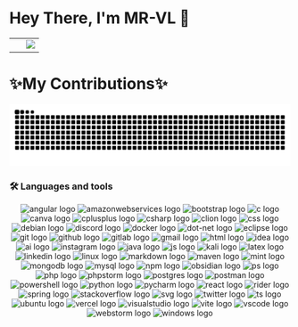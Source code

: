<p align="center">
  <h1>Hey There, I'm MR-VL 👋</h1>

  <table style="margin: 0 auto;">
    <tr>
      <!-- <td align="center">
        <a href="https://github.com/mr-vl/github-profile-trophy">
          <img width="380" src="https://github-profile-trophy.vercel.app/?username=mr-vl&row=2&column=3&theme=gruvbox&no-frame=true" />
        </a>
      </td> -->
     <td align="center" style="padding-left: 30px;">
  <img width="380"
    src="https://github-readme-stats-two-gamma-89.vercel.app/api/top-langs/?username=MR-VL&show_icons=true&locale=en&layout=pie&theme=dark&langs_count=20&exclude_repo=CIC-IoT2023,yt-dlp-android&v=2" />
</td>
    </tr>
  </table>
</p>

<p align="center">
  <h1>✨My Contributions✨</h1>
</p>


![Snake animation](https://github.com/MR-VL/MR-VL/blob/output/github-contribution-grid-snake-custom.svg)


<p align="center">
  <h3>🛠 Languages and tools</h3>
</p>

<p align="center">
  <img src="https://skillicons.dev/icons?i=angular" height="40" alt="angular logo" />
  <img src="https://skillicons.dev/icons?i=aws" height="40" alt="amazonwebservices logo" />
  <img src="https://skillicons.dev/icons?i=bootstrap" height="40" alt="bootstrap logo" />
  <img src="https://cdn.jsdelivr.net/gh/devicons/devicon/icons/c/c-original.svg" height="40" alt="c logo" />
  <img src="https://cdn.jsdelivr.net/gh/devicons/devicon/icons/canva/canva-original.svg" height="40" alt="canva logo" />
  <img src="https://cdn.jsdelivr.net/gh/devicons/devicon/icons/cplusplus/cplusplus-original.svg" height="40" alt="cplusplus logo" />
  <img src="https://cdn.jsdelivr.net/gh/devicons/devicon/icons/csharp/csharp-original.svg" height="40" alt="csharp logo" />
  <img src="https://skillicons.dev/icons?i=clion" height="40" alt="clion logo" />
  <img src="https://skillicons.dev/icons?i=css" height="40" alt="css logo" />
  <img src="https://skillicons.dev/icons?i=debian" height="40" alt="debian logo" />
  <img src="https://skillicons.dev/icons?i=discord" height="40" alt="discord logo" />
  <img src="https://skillicons.dev/icons?i=docker" height="40" alt="docker logo" />
  <img src="https://skillicons.dev/icons?i=dotnet" height="40" alt="dot-net logo" />
  <img src="https://skillicons.dev/icons?i=eclipse" height="40" alt="eclipse logo" />
  <img src="https://skillicons.dev/icons?i=git" height="40" alt="git logo" />
  <img src="https://skillicons.dev/icons?i=github" height="40" alt="github logo" />
  <img src="https://skillicons.dev/icons?i=gitlab" height="40" alt="gitlab logo" />
  <img src="https://skillicons.dev/icons?i=gmail" height="40" alt="gmail logo" />
  <img src="https://skillicons.dev/icons?i=html" height="40" alt="html logo" />
  <img src="https://skillicons.dev/icons?i=idea" height="40" alt="idea logo" />
  <img src="https://skillicons.dev/icons?i=ai" height="40" alt="ai logo" />
  <img src="https://skillicons.dev/icons?i=instagram" height="40" alt="instagram logo" />
  <img src="https://skillicons.dev/icons?i=java" height="40" alt="java logo" />
  <img src="https://skillicons.dev/icons?i=js" height="40" alt="js logo" />
  <img src="https://skillicons.dev/icons?i=kali" height="40" alt="kali logo" />
  <img src="https://skillicons.dev/icons?i=latex" height="40" alt="latex logo" />
  <img src="https://skillicons.dev/icons?i=linkedin" height="40" alt="linkedin logo" />
  <img src="https://skillicons.dev/icons?i=linux" height="40" alt="linux logo" />
  <img src="https://skillicons.dev/icons?i=md" height="40" alt="markdown logo" />
  <img src="https://skillicons.dev/icons?i=maven" height="40" alt="maven logo" />
  <img src="https://skillicons.dev/icons?i=mint" height="40" alt="mint logo" />
  <img src="https://skillicons.dev/icons?i=mongodb" height="40" alt="mongodb logo" />
  <img src="https://skillicons.dev/icons?i=mysql" height="40" alt="mysql logo" />
  <img src="https://skillicons.dev/icons?i=npm" height="40" alt="npm logo" />
  <img src="https://skillicons.dev/icons?i=obsidian" height="40" alt="obsidian logo" />
  <img src="https://skillicons.dev/icons?i=ps" height="40" alt="ps logo" />
  <img src="https://skillicons.dev/icons?i=php" height="40" alt="php logo" />
  <img src="https://skillicons.dev/icons?i=phpstorm" height="40" alt="phpstorm logo" />
  <img src="https://skillicons.dev/icons?i=postgres" height="40" alt="postgres logo" />
  <img src="https://skillicons.dev/icons?i=postman" height="40" alt="postman logo" />
  <img src="https://skillicons.dev/icons?i=powershell" height="40" alt="powershell logo" />
  <img src="https://skillicons.dev/icons?i=py" height="40" alt="python logo" />
  <img src="https://skillicons.dev/icons?i=pycharm" height="40" alt="pycharm logo" />
  <img src="https://skillicons.dev/icons?i=react" height="40" alt="react logo" />
  <img src="https://skillicons.dev/icons?i=rider" height="40" alt="rider logo" />
  <img src="https://skillicons.dev/icons?i=spring" height="40" alt="spring logo" />
  <img src="https://skillicons.dev/icons?i=stackoverflow" height="40" alt="stackoverflow logo" />
  <img src="https://skillicons.dev/icons?i=svg" height="40" alt="svg logo" />
  <img src="https://skillicons.dev/icons?i=twitter" height="40" alt="twitter logo" />
  <img src="https://skillicons.dev/icons?i=ts" height="40" alt="ts logo" />
  <img src="https://skillicons.dev/icons?i=ubuntu" height="40" alt="ubuntu logo" />
  <img src="https://skillicons.dev/icons?i=vercel" height="40" alt="vercel logo" />
  <img src="https://skillicons.dev/icons?i=visualstudio" height="40" alt="visualstudio logo" />
  <img src="https://skillicons.dev/icons?i=vite" height="40" alt="vite logo" />
  <img src="https://skillicons.dev/icons?i=vscode" height="40" alt="vscode logo" />
  <img src="https://skillicons.dev/icons?i=webstorm" height="40" alt="webstorm logo" />
  <img src="https://skillicons.dev/icons?i=widows" height="40" alt="windows logo" />
</p>
